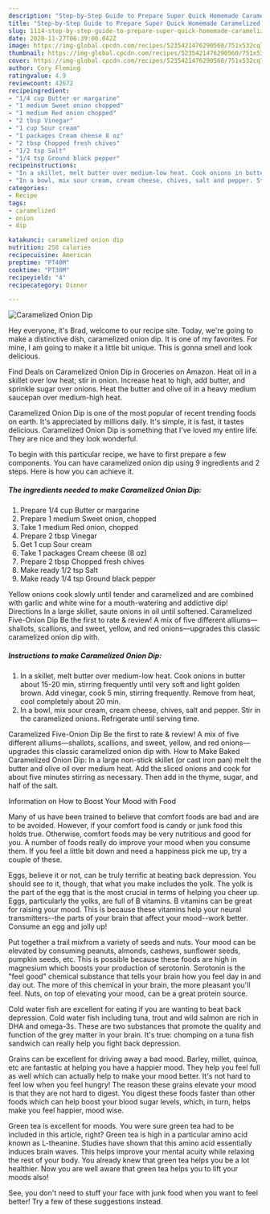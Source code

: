 ```yaml
---
description: "Step-by-Step Guide to Prepare Super Quick Homemade Caramelized Onion Dip"
title: "Step-by-Step Guide to Prepare Super Quick Homemade Caramelized Onion Dip"
slug: 1114-step-by-step-guide-to-prepare-super-quick-homemade-caramelized-onion-dip
date: 2020-11-27T06:39:00.042Z
image: https://img-global.cpcdn.com/recipes/5235421476290560/751x532cq70/caramelized-onion-dip-recipe-main-photo.jpg
thumbnail: https://img-global.cpcdn.com/recipes/5235421476290560/751x532cq70/caramelized-onion-dip-recipe-main-photo.jpg
cover: https://img-global.cpcdn.com/recipes/5235421476290560/751x532cq70/caramelized-onion-dip-recipe-main-photo.jpg
author: Cory Fleming
ratingvalue: 4.9
reviewcount: 42672
recipeingredient:
- "1/4 cup Butter or margarine"
- "1 medium Sweet onion chopped"
- "1 medium Red onion chopped"
- "2 tbsp Vinegar"
- "1 cup Sour cream"
- "1 packages Cream cheese 8 oz"
- "2 tbsp Chopped fresh chives"
- "1/2 tsp Salt"
- "1/4 tsp Ground black pepper"
recipeinstructions:
- "In a skillet, melt butter over medium-low heat. Cook onions in butter about 15-20 min, stirring frequently until very soft and light golden brown. Add vinegar, cook 5 min, stirring frequently. Remove from heat, cool completely about 20 min."
- "In a bowl, mix sour cream, cream cheese, chives, salt and pepper. Stir in the caramelized onions. Refrigerate until serving time."
categories:
- Recipe
tags:
- caramelized
- onion
- dip

katakunci: caramelized onion dip 
nutrition: 258 calories
recipecuisine: American
preptime: "PT40M"
cooktime: "PT30M"
recipeyield: "4"
recipecategory: Dinner

---
```



![Caramelized Onion Dip](https://img-global.cpcdn.com/recipes/5235421476290560/751x532cq70/caramelized-onion-dip-recipe-main-photo.jpg)

Hey everyone, it's Brad, welcome to our recipe site. Today, we're going to make a distinctive dish, caramelized onion dip. It is one of my favorites. For mine, I am going to make it a little bit unique. This is gonna smell and look delicious.

Find Deals on Caramelized Onion Dip in Groceries on Amazon. Heat oil in a skillet over low heat; stir in onion. Increase heat to high, add butter, and sprinkle sugar over onions. Heat the butter and olive oil in a heavy medium saucepan over medium-high heat.

Caramelized Onion Dip is one of the most popular of recent trending foods on earth. It's appreciated by millions daily. It's simple, it is fast, it tastes delicious. Caramelized Onion Dip is something that I've loved my entire life. They are nice and they look wonderful.


To begin with this particular recipe, we have to first prepare a few components. You can have caramelized onion dip using 9 ingredients and 2 steps. Here is how you can achieve it.

<!--inarticleads1-->

##### The ingredients needed to make Caramelized Onion Dip:

1. Prepare 1/4 cup Butter or margarine
1. Prepare 1 medium Sweet onion, chopped
1. Take 1 medium Red onion, chopped
1. Prepare 2 tbsp Vinegar
1. Get 1 cup Sour cream
1. Take 1 packages Cream cheese (8 oz)
1. Prepare 2 tbsp Chopped fresh chives
1. Make ready 1/2 tsp Salt
1. Make ready 1/4 tsp Ground black pepper


Yellow onions cook slowly until tender and caramelized and are combined with garlic and white wine for a mouth-watering and addictive dip! Directions In a large skillet, saute onions in oil until softened. Caramelized Five-Onion Dip Be the first to rate &amp; review! A mix of five different alliums—shallots, scallions, and sweet, yellow, and red onions—upgrades this classic caramelized onion dip with. 

<!--inarticleads2-->

##### Instructions to make Caramelized Onion Dip:

1. In a skillet, melt butter over medium-low heat. Cook onions in butter about 15-20 min, stirring frequently until very soft and light golden brown. Add vinegar, cook 5 min, stirring frequently. Remove from heat, cool completely about 20 min.
1. In a bowl, mix sour cream, cream cheese, chives, salt and pepper. Stir in the caramelized onions. Refrigerate until serving time.


Caramelized Five-Onion Dip Be the first to rate &amp; review! A mix of five different alliums—shallots, scallions, and sweet, yellow, and red onions—upgrades this classic caramelized onion dip with. How to Make Baked Caramelized Onion Dip: In a large non-stick skillet (or cast iron pan) melt the butter and olive oil over medium heat. Add the sliced onions and cook for about five minutes stirring as necessary. Then add in the thyme, sugar, and half of the salt. 

Information on How to Boost Your Mood with Food


Many of us have been trained to believe that comfort foods are bad and are to be avoided. However, if your comfort food is candy or junk food this holds true. Otherwise, comfort foods may be very nutritious and good for you. A number of foods really do improve your mood when you consume them. If you feel a little bit down and need a happiness pick me up, try a couple of these.

Eggs, believe it or not, can be truly terrific at beating back depression. You should see to it, though, that what you make includes the yolk. The yolk is the part of the egg that is the most crucial in terms of helping you cheer up. Eggs, particularly the yolks, are full of B vitamins. B vitamins can be great for raising your mood. This is because these vitamins help your neural transmitters--the parts of your brain that affect your mood--work better. Consume an egg and jolly up!

Put together a trail mixfrom a variety of seeds and nuts. Your mood can be elevated by consuming peanuts, almonds, cashews, sunflower seeds, pumpkin seeds, etc. This is possible because these foods are high in magnesium which boosts your production of serotonin. Serotonin is the "feel good" chemical substance that tells your brain how you feel day in and day out. The more of this chemical in your brain, the more pleasant you'll feel. Nuts, on top of elevating your mood, can be a great protein source.

Cold water fish are excellent for eating if you are wanting to beat back depression. Cold water fish including tuna, trout and wild salmon are rich in DHA and omega-3s. These are two substances that promote the quality and function of the grey matter in your brain. It's true: chomping on a tuna fish sandwich can really help you fight back depression. 

Grains can be excellent for driving away a bad mood. Barley, millet, quinoa, etc are fantastic at helping you have a happier mood. They help you feel full as well which can actually help to make your mood better. It's not hard to feel low when you feel hungry! The reason these grains elevate your mood is that they are not hard to digest. You digest these foods faster than other foods which can help boost your blood sugar levels, which, in turn, helps make you feel happier, mood wise.

Green tea is excellent for moods. You were sure green tea had to be included in this article, right? Green tea is high in a particular amino acid known as L-theanine. Studies have shown that this amino acid essentially induces brain waves. This helps improve your mental acuity while relaxing the rest of your body. You already knew that green tea helps you be a lot healthier. Now you are well aware that green tea helps you to lift your moods also!

See, you don't need to stuff your face with junk food when you want to feel better! Try  a few  of  these  suggestions  instead.

